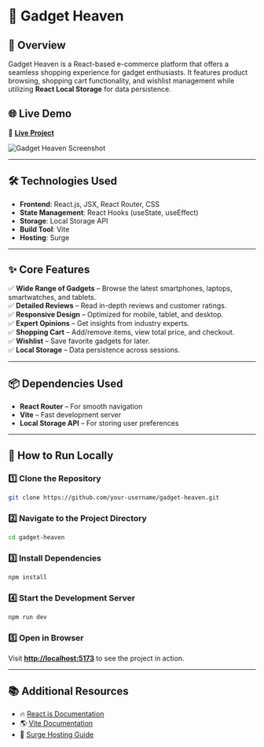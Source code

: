 # 🌟 Gadget Heaven  

## 📌 Overview  
Gadget Heaven is a React-based e-commerce platform that offers a seamless shopping experience for gadget enthusiasts. It features product browsing, shopping cart functionality, and wishlist management while utilizing **React Local Storage** for data persistence.  

## 🌐 Live Demo  
🔗 **[Live Project](http://assignment8-1234.surge.sh)**  

![Gadget Heaven Screenshot](https://via.placeholder.com/800x400?text=Project+Screenshot)  

---

## 🛠 Technologies Used  
- **Frontend**: React.js, JSX, React Router, CSS  
- **State Management**: React Hooks (useState, useEffect)  
- **Storage**: Local Storage API  
- **Build Tool**: Vite  
- **Hosting**: Surge  

---

## ✨ Core Features  
✅ **Wide Range of Gadgets** – Browse the latest smartphones, laptops, smartwatches, and tablets.  
✅ **Detailed Reviews** – Read in-depth reviews and customer ratings.  
✅ **Responsive Design** – Optimized for mobile, tablet, and desktop.  
✅ **Expert Opinions** – Get insights from industry experts.  
✅ **Shopping Cart** – Add/remove items, view total price, and checkout.  
✅ **Wishlist** – Save favorite gadgets for later.  
✅ **Local Storage** – Data persistence across sessions.  

---

## 📦 Dependencies Used  
- **React Router** – For smooth navigation  
- **Vite** – Fast development server  
- **Local Storage API** – For storing user preferences  

---

## 🚀 How to Run Locally  

### 1️⃣ Clone the Repository  
```bash  
git clone https://github.com/your-username/gadget-heaven.git  
```  

### 2️⃣ Navigate to the Project Directory  
```bash  
cd gadget-heaven  
```  

### 3️⃣ Install Dependencies  
```bash  
npm install  
```  

### 4️⃣ Start the Development Server  
```bash  
npm run dev  
```  

### 5️⃣ Open in Browser  
Visit **[http://localhost:5173](http://localhost:5173)** to see the project in action.  

---

## 📚 Additional Resources  
- 🔥 [React.js Documentation](https://reactjs.org/docs/getting-started.html)  
- 🌎 [Vite Documentation](https://vitejs.dev/)  
- 🚀 [Surge Hosting Guide](https://surge.sh/help/getting-started-with-surge)  

